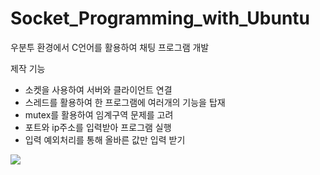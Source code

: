 # Socket_Programming_with_Ubuntu
우분투 환경에서 C언어를 활용하여 채팅 프로그램 개발

제작 기능
- 소켓을 사용하여 서버와 클라이언트 연결
- 스레드를 활용하여 한 프로그램에 여러개의 기능을 탑재
- mutex를 활용하여 임계구역 문제를 고려
- 포트와 ip주소를 입력받아 프로그램 실행
- 입력 예외처리를 통해 올바른 값만 입력 받기


<img src = "https://github.com/sbs524/Socket_Programming_with_Ubuntu/assets/80670002/abffb980-5cf8-4e56-ba52-76d4c8b908c0">
